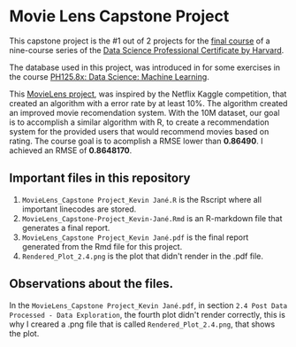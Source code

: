 # Movie Lens Capstone Project
This capstone project is the #1 out of 2 projects for the [final course](https://pll.harvard.edu/course/data-science-capstone?delta=3) of a nine-course series of the [Data Science Professional Certificate by Harvard](https://pll.harvard.edu/series/professional-certificate-data-science).

The database used in this project, was introduced in for some exercises in the course [PH125.8x: Data Science: Machine Learning](https://pll.harvard.edu/course/data-science-machine-learning?delta=0). 

This [MovieLens project](https://dl.acm.org/doi/10.1145/2827872), was inspired by the Netflix Kaggle competition, that created an algorithm with a error rate by at least 10%. The algorithm created an improved movie recomendation system.
With the 10M dataset, our goal is to accomplish a similar algorithm with R, to create a recommendation system for the provided users that would recommend movies based on rating. The course goal is to acomplish a RMSE lower than **0.86490**. I achieved an RMSE of **0.8648170**.

## Important files in this repository
1. `MovieLens_Capstone Project_Kevin Jané.R` is the Rscript where all important linecodes are stored.
2. `MovieLens_Capstone-Project_Kevin-Jané.Rmd` is an R-markdown file that generates a final report.
3. `MovieLens_Capstone Project_Kevin Jané.pdf` is the final report generated from the Rmd file for this project.
4. `Rendered_Plot_2.4.png` is the plot that didn't render in the .pdf file.


## Observations about the files.
In the `MovieLens_Capstone Project_Kevin Jané.pdf`, in section `2.4 Post Data Processed - Data Exploration`, the fourth plot didn't render correctly, this is why I creared a .png  file that is called `Rendered_Plot_2.4.png`, that shows the plot.
